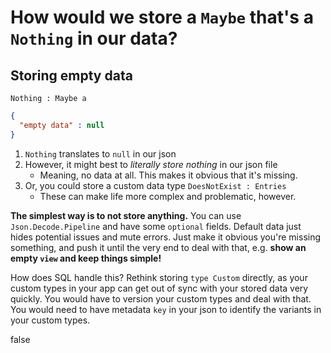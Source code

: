 <!-- Front of card ===========================================================

    Missing! Card Data

    - Type:
        A question with a [missing] word;

        - A missing function or expression you have to guess,
        - A missing input or output to remember.

    - Docs:
        http://tinyurl.com/anki-missing-card

    - Key:
        ★ Required
        ☆ Optional (recommended)
        ✎ Optional (notes, markdown)
        ⤷ Field Type

    - Notes:
        Where fields are auto-wrapped with an HTML tag, copy/paste the compiled
        data _within_ those tags in your Anki fields, otherwise you'll have
        formatting issues. For example:

            `★ Title` field:

            <h1>We’ve changed from <code>Browser.sandbox</code> to <code>Browser.element</code>. What’s changed?</h1>
                ------------------------------------------------------------------------------------------------
            xxxx                                                                                                xxxxx

        Compiled data is simple meant to speed up the card creation process —
        it's not meant to be viewed in the browser. Best viewed in a text editor (such as Visual Studio Code) to copy/paste your Anki field data.

========================================================================== -->


<!-- -------------------------------------------------------------------------
    ★ Title

    ⤷ `string` (auto wrapped with a `H1` tag)
-------------------------------------------------------------------------- -->
# How would we store a `Maybe` that's a `Nothing` in our data?


<!-- -------------------------------------------------------------------------
    ☆ Subtitle

    ⤷ `string` (auto wrapped with a `H2` tag)
-------------------------------------------------------------------------- -->
## Storing empty data


<!-- -------------------------------------------------------------------------
    ☆ Syntax (inline code)

    ⤷ `code string` (auto wrapped with <p><code> tag)
-------------------------------------------------------------------------- -->
`Nothing : Maybe a`


<!-- -------------------------------------------------------------------------
    ★ Key point (code block)

    ⤷ `pre block`

      | Requires `markdown` fenced code block;
      | Requires `{{c1::cloze}}` tag(s))

      A markdown fenced code block that will compile to our highlighted
      code with Pandoc. Make sure to add at least one cloze deletion:

        `{{c1::the answer::HINT TEXT}}`

      Here's an example cloze card:

        @ https://codepen.io/testuser-247585903/pen/BabRjvb

      You can add cloze deletion tags to the fenced code block and
      they should work fine in Anki. You can also:

      1. `Toggle HTML Editor ⌘⇧X` (`‹›`) to enable rich text preview
      2. Highlight the text that you'd like to convert to a cloze.
      3. Press the `[...]` or `[...]+` button to add the cloze deletion

      !# Warning: These buttons may break your code:
        @ https://github.com/badlydrawnrob/anki/issues/132
-------------------------------------------------------------------------- -->
```json
{
  "empty data" : null
}
```


<!-- -------------------------------------------------------------------------
    ★ Key point notes

    ⤷ `rich html`
-------------------------------------------------------------------------- -->
1. `Nothing` translates to `null` in our json
2. However, it might best to _literally store nothing_ in our json file
    - Meaning, no data at all. This makes it obvious that it's missing.
3. Or, you could store a custom data type `DoesNotExist : Entries`
    - These can make life more complex and problematic, however.

**The simplest way is to not store anything.** You can use `Json.Decode.Pipeline` and have some `optional` fields. Default data just hides potential
issues and mute errors. Just make it obvious you're missing something, and
push it until the very end to deal with that, e.g. **show an empty `view` and keep things simple!**



<!-- -------------------------------------------------------------------------
    ✎ Other notes

    ⤷ `rich html`
-------------------------------------------------------------------------- -->
 How does SQL handle this? Rethink storing `type Custom` directly, as your custom types in your app can get out of sync with your stored data very quickly. You would have to version your custom types and deal with that. You would need to have metadata `key` in your json to identify the variants in your custom types.


<!-- -------------------------------------------------------------------------
    ✎ Markdown

    ⤷ `raw text`

      Do not add the compiled HTML to your card, rather, use the raw text
      Markdown fenced code block. This makes for easier editing of a card
      later on.

      Please be careful:

        Warning: remove all `{{c1:cloze}}` cloze deletion tags!

      If you save your card with cloze deletion tags in the `★ Markdown`
      field, Anki will throw an error, and you might not be able to save
      your card.
-------------------------------------------------------------------------- -->
false
